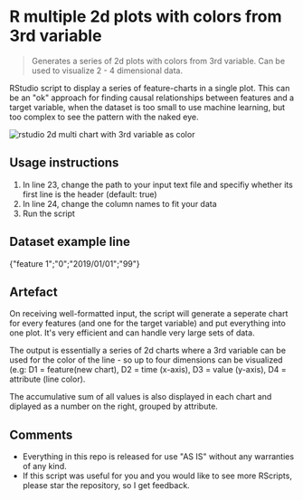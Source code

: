 # R multiple 2d plots with colors from 3rd variable
>Generates a series of 2d plots with colors from 3rd variable. Can be used to visualize 2 - 4 dimensional data.

RStudio script to display a series of feature-charts in a single plot. This can be an "ok" approach for finding causal relationships between features and a target variable, when the dataset is too small to use machine learning, but too complex to see the pattern with the naked eye.

![rstudio 2d multi chart with 3rd variable as color](http://logos-gmbh.com/tools/3d-plot-examplechart.png)

## Usage instructions
1. In line 23, change the path to your input text file and specifiy whether its first line is the header (default: true)
2. In line 24, change the column names to fit your data
3. Run the script

## Dataset example line
{"feature 1";"0";"2019/01/01";"99"}

## Artefact
On receiving well-formatted input, the script will generate a seperate chart for every features (and one for the target variable) and put everything into one plot. It's very efficient and can handle very large sets of data.

The output is essentially a series of 2d charts where a 3rd variable can be used for the color of the line - so up to four dimensions can be visualized (e.g: D1 = feature(new chart), D2 = time (x-axis), D3 = value (y-axis), D4 = attribute (line color). 

The accumulative sum of all values is also displayed in each chart and diplayed as a number on the right, grouped by attribute.

## Comments
- Everything in this repo is released for use "AS IS" without any warranties of any kind.
- If this script was useful for you and you would like to see more RScripts, please star the repository, so I get feedback.

